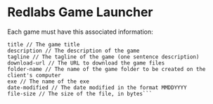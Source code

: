 # Redlabs Game Launcher

Each game must have this associated information:
```
title // The game title
description // The description of the game
tagline // The tagline of the game (one sentence description)
download-url // The URL to download the game files
folder-name // The name of the game folder to be created on the client's computer
exe // The name of the exe
date-modified // The date modified in the format MMDDYYYY
file-size // The size of the file, in bytes```
